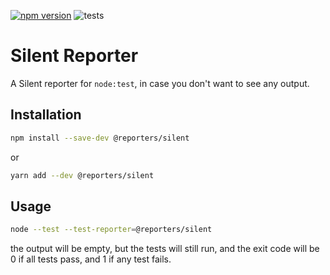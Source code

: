 [![npm version](https://img.shields.io/npm/v/@reporters/github)](https://www.npmjs.com/package/@reporters/github) ![tests](https://github.com/MoLow/reporters/actions/workflows/test.yaml/badge.svg?branch=main)
# Silent Reporter
A Silent reporter for `node:test`, in case you don't want to see any output.

## Installation

```bash
npm install --save-dev @reporters/silent
```
or
```bash
yarn add --dev @reporters/silent
```

## Usage

```bash
node --test --test-reporter=@reporters/silent
```

the output will be empty, but the tests will still run,
and the exit code will be 0 if all tests pass, and 1 if any test fails.
